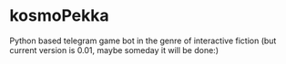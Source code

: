 # kosmoPekka
Python based telegram game bot in the genre of interactive fiction
(but current version is 0.01, maybe someday it will be done:)
